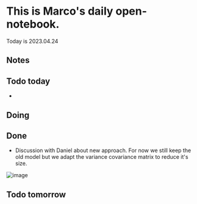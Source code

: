 # This is Marco's daily open-notebook.

Today is 2023.04.24


## Notes

## Todo today
* 

## Doing


## Done
* Discussion with Daniel about new approach. For now we still keep the old model but we adapt the variance covariance matrix to reduce it's size. 

![image](assets/images/2023-04-24-17-14-46.jpg)


## Todo tomorrow
 
